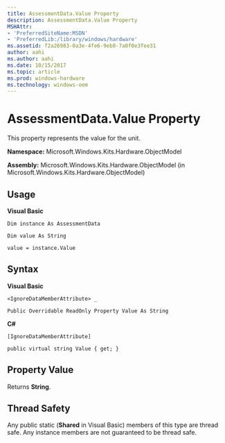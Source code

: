 ```yaml
---
title: AssessmentData.Value Property
description: AssessmentData.Value Property
MSHAttr:
- 'PreferredSiteName:MSDN'
- 'PreferredLib:/library/windows/hardware'
ms.assetid: f2a26983-0a3e-4fe6-9eb0-7a0f0e3fee31
author: aahi
ms.author: aahi
ms.date: 10/15/2017
ms.topic: article
ms.prod: windows-hardware
ms.technology: windows-oem
---
```


# AssessmentData.Value Property


This property represents the value for the unit.

**Namespace:** Microsoft.Windows.Kits.Hardware.ObjectModel

**Assembly:** Microsoft.Windows.Kits.Hardware.ObjectModel (in Microsoft.Windows.Kits.Hardware.ObjectModel)

## <span id="Usage"></span><span id="usage"></span><span id="USAGE"></span>Usage


**Visual Basic**

`Dim instance As AssessmentData`

`Dim value As String`

`value = instance.Value`

## <span id="Syntax"></span><span id="syntax"></span><span id="SYNTAX"></span>Syntax


**Visual Basic**

`<IgnoreDataMemberAttribute> _`

`Public Overridable ReadOnly Property Value As String`

**C#**

`[IgnoreDataMemberAttribute]`

`public virtual string Value { get; }`

## <span id="Property_Value"></span><span id="property_value"></span><span id="PROPERTY_VALUE"></span>Property Value


Returns **String**.

## <span id="Thread_Safety"></span><span id="thread_safety"></span><span id="THREAD_SAFETY"></span>Thread Safety


Any public static (**Shared** in Visual Basic) members of this type are thread safe. Any instance members are not guaranteed to be thread safe.

 

 






